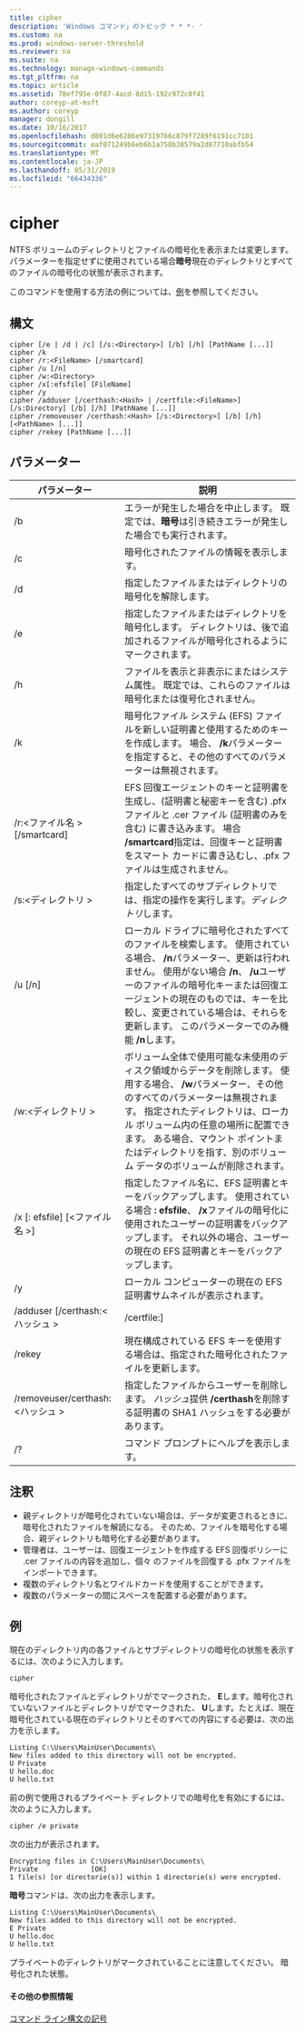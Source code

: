 ```yaml
---
title: cipher
description: 'Windows コマンド」のトピック * * *- '
ms.custom: na
ms.prod: windows-server-threshold
ms.reviewer: na
ms.suite: na
ms.technology: manage-windows-commands
ms.tgt_pltfrm: na
ms.topic: article
ms.assetid: 78ef795e-0f87-4acd-8d15-192c972c0f41
author: coreyp-at-msft
ms.author: coreyp
manager: dongill
ms.date: 10/16/2017
ms.openlocfilehash: d801d6e6286e97319766c879f7289f6191cc7101
ms.sourcegitcommit: eaf071249b6eb6b1a758b38579a2d87710abfb54
ms.translationtype: MT
ms.contentlocale: ja-JP
ms.lasthandoff: 05/31/2019
ms.locfileid: "66434336"
---
```

# <a name="cipher"></a>cipher



NTFS ボリュームのディレクトリとファイルの暗号化を表示または変更します。 パラメーターを指定せずに使用されている場合**暗号**現在のディレクトリとすべてのファイルの暗号化の状態が表示されます。

このコマンドを使用する方法の例については、[例](#BKMK_examples)を参照してください。

## <a name="syntax"></a>構文

```
cipher [/e | /d | /c] [/s:<Directory>] [/b] [/h] [PathName [...]]
cipher /k
cipher /r:<FileName> [/smartcard]
cipher /u [/n]
cipher /w:<Directory>
cipher /x[:efsfile] [FileName]
cipher /y
cipher /adduser [/certhash:<Hash> | /certfile:<FileName>] [/s:Directory] [/b] [/h] [PathName [...]]
cipher /removeuser /certhash:<Hash> [/s:<Directory>] [/b] [/h] [<PathName> [...]]
cipher /rekey [PathName [...]]
```

## <a name="parameters"></a>パラメーター

|          パラメーター           |                                                                                                                                                   説明                                                                                                                                                    |
|-------------------------------|------------------------------------------------------------------------------------------------------------------------------------------------------------------------------------------------------------------------------------------------------------------------------------------------------------------|
|              /b               |                                                                                                    エラーが発生した場合を中止します。 既定では、**暗号**は引き続きエラーが発生した場合でも実行されます。                                                                                                    |
|              /c               |                                                                                                                                   暗号化されたファイルの情報を表示します。                                                                                                                                    |
|              /d               |                                                                                                                                   指定したファイルまたはディレクトリの暗号化を解除します。                                                                                                                                   |
|              /e               |                                                                                          指定したファイルまたはディレクトリを暗号化します。 ディレクトリは、後で追加されるファイルが暗号化されるようにマークされます。                                                                                           |
|              /h               |                                                                                                     ファイルを表示と非表示にまたはシステム属性。 既定では、これらのファイルは暗号化または復号化されません。                                                                                                     |
|              /k               |                                                                            暗号化ファイル システム (EFS) ファイルを新しい証明書と使用するためのキーを作成します。 場合、 **/k**パラメーターを指定すると、その他のすべてのパラメーターは無視されます。                                                                            |
|  /r:\<ファイル名 > [/smartcard]  |   EFS 回復エージェントのキーと証明書を生成し、(証明書と秘密キーを含む) .pfx ファイルと .cer ファイル (証明書のみを含む) に書き込みます。 場合 **/smartcard**指定は、回復キーと証明書をスマート カードに書き込むし、.pfx ファイルは生成されません。   |
|        /s:\<ディレクトリ >        |                                                                                                               指定したすべてのサブディレクトリでは、指定の操作を実行します。*ディレクトリ*します。                                                                                                               |
|            /u [/n]            |  ローカル ドライブに暗号化されたすべてのファイルを検索します。 使用されている場合、 **/n**パラメーター、更新は行われません。 使用がない場合 **/n**、 **/u**ユーザーのファイルの暗号化キーまたは回復エージェントの現在のものでは、キーを比較し、変更されている場合は、それらを更新します。 このパラメーターでのみ機能 **/n**します。  |
|        /w:\<ディレクトリ >        | ボリューム全体で使用可能な未使用のディスク領域からデータを削除します。 使用する場合、 **/w**パラメーター、その他のすべてのパラメーターは無視されます。 指定されたディレクトリは、ローカル ボリューム内の任意の場所に配置できます。 ある場合、マウント ポイントまたはディレクトリを指す、別のボリューム データのボリュームが削除されます。 |
|  /x [: efsfile] [\<ファイル名 >]   |                                 指定したファイル名に、EFS 証明書とキーをバックアップします。 使用されている場合 **: efsfile**、 **/x**ファイルの暗号化に使用されたユーザーの証明書をバックアップします。 それ以外の場合、ユーザーの現在の EFS 証明書とキーをバックアップします。                                 |
|              /y               |                                                                                                                      ローカル コンピューターの現在の EFS 証明書サムネイルが表示されます。                                                                                                                      |
|  /adduser [/certhash:\<ハッシュ >  |                                                                                                                                              /certfile:<FileName>]                                                                                                                                               |
|            /rekey             |                                                                                                                 現在構成されている EFS キーを使用する場合は、指定された暗号化されたファイルを更新します。                                                                                                                 |
| /removeuser/certhash:\<ハッシュ > |                                                                                       指定したファイルからユーザーを削除します。 *ハッシュ*提供 **/certhash**を削除する証明書の SHA1 ハッシュをする必要があります。                                                                                       |
|              /?               |                                                                                                                                       コマンド プロンプトにヘルプを表示します。                                                                                                                                       |

## <a name="remarks"></a>注釈

-   親ディレクトリが暗号化されていない場合は、データが変更されるときに、暗号化されたファイルを解読になる。 そのため、ファイルを暗号化する場合、親ディレクトリも暗号化する必要があります。
-   管理者は、ユーザーは、回復エージェントを作成する EFS 回復ポリシーに .cer ファイルの内容を追加し、個々 のファイルを回復する .pfx ファイルをインポートできます。
-   複数のディレクトリ名とワイルドカードを使用することができます。
-   複数のパラメーターの間にスペースを配置する必要があります。

## <a name="BKMK_examples"></a>例

現在のディレクトリ内の各ファイルとサブディレクトリの暗号化の状態を表示するには、次のように入力します。
```
cipher
```
暗号化されたファイルとディレクトリがでマークされた、 **E**します。暗号化されていないファイルとディレクトリがでマークされた、 **U**します。たとえば、現在暗号化されている現在のディレクトリとそのすべての内容にする必要は、次の出力を示します。
```
Listing C:\Users\MainUser\Documents\
New files added to this directory will not be encrypted.
U Private
U hello.doc
U hello.txt
```
前の例で使用されるプライベート ディレクトリでの暗号化を有効にするには、次のように入力します。
```
cipher /e private
```
次の出力が表示されます。
```
Encrypting files in C:\Users\MainUser\Documents\
Private             [OK]
1 file(s) [or directorie(s)] within 1 directorie(s) were encrypted.
```
**暗号**コマンドは、次の出力を表示します。
```
Listing C:\Users\MainUser\Documents\
New files added to this directory will not be encrypted.
E Private
U hello.doc
U hello.txt
```
プライベートのディレクトリがマークされていることに注意してください。 暗号化された状態。

#### <a name="additional-references"></a>その他の参照情報

[コマンド ライン構文の記号](command-line-syntax-key.md)